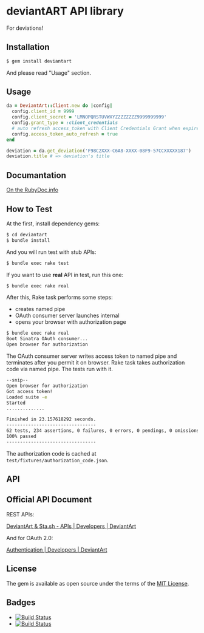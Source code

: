 # deviantART API library

For deviations!

## Installation

```bash
$ gem install deviantart
```
And please read "Usage" section.

## Usage

```ruby
da = DeviantArt::Client.new do |config|
  config.client_id = 9999
  config.client_secret = 'LMNOPQRSTUVWXYZZZZZZZZ9999999999'
  config.grant_type = :client_credentials
  # auto refresh access_token with Client Credentials Grant when expired
  config.access_token_auto_refresh = true
end

deviation = da.get_deviation('F98C2XXX-C6A8-XXXX-08F9-57CCXXXXX187')
deviation.title # => deviation's title
```

## Documantation

[On the RubyDoc.info](http://www.rubydoc.info/gems/deviantart)

## How to Test

At the first, install dependency gems:

```bash
$ cd deviantart
$ bundle install
```

And you will run test with stub APIs:

```bash
$ bundle exec rake test
```

If you want to use **real** API in test, run this one:

```bash
$ bundle exec rake real
```

After this, Rake task performs some steps:

- creates named pipe
- OAuth consumer server launches internal
- opens your browser with authorization page

```bash
$ bundle exec rake real
Boot Sinatra OAuth consumer...
Open browser for authorization
```

The OAuth consumer server writes access token to named pipe and terminates after you permit it on browser.
Rake task takes authorization code via named pipe.
The tests run with it.

```bash
--snip--
Open browser for authorization
Got access token!
Loaded suite -e
Started
..............

Finished in 23.157618292 seconds.
---------------------------------
62 tests, 234 assertions, 0 failures, 0 errors, 0 pendings, 0 omissions, 0 notifications
100% passed
---------------------------------
```

The authorization code is cached at `test/fixtures/authorization_code.json`.

## API

## Official API Document

REST APIs:

[DeviantArt & Sta.sh - APIs | Developers | DeviantArt](https://www.deviantart.com/developers/http/v1/20160316)

And for OAuth 2.0:

[Authentication | Developers | DeviantArt](https://www.deviantart.com/developers/authentication)

## License

The gem is available as open source under the terms of the [MIT License](http://opensource.org/licenses/MIT).

## Badges

- [![Build Status](https://travis-ci.org/aycabta/deviantart.svg)](https://travis-ci.org/aycabta/deviantart)
- [![Build Status](https://ci.appveyor.com/api/projects/status/github/aycabta/deviantart?branch=master&svg=true)](https://ci.appveyor.com/project/aycabta/deviantart)
